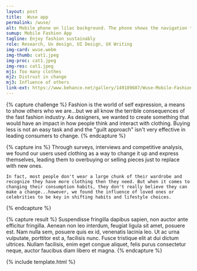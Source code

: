 ```yaml
---
layout: post
title:  Wuse app
permalink: /wuse/
alt: Mobile phone on lilac background. The phone shows the navigation through the main app screens.
sumup: Mobile Fashion App
tagline: Enjoy fashion sustainably
role: Research, Ux design, UI Design, UX Writing
img-card: wuse.webm
img-thumb: cat1.jpeg
img-proc: cat1.jpeg
img-res: cat1.jpeg
mj1: Too many clothes
mj2: Distrust in change
mj3: Influence of others
link-ext: https://www.behance.net/gallery/149189607/Wuse-Mobile-Fashion-App
---
```



{% capture challenge %}
    Fashion is the world of self expression, a means to show others who we are...but we all know the terrible consequences of the fast fashion industry. As designers, we wanted to create something that would have an impact in how people think and interact with clothing. Buying less is not an easy task and and the "guilt approach" isn't very effective in leading consumers to change.
{% endcapture %}                

{% capture ins %}
    Through surveys, interviews and competitive analysis, we found our users used clothing as a way to change it up and express themselves, leading them to overbuying or selling pieces just to replace with new ones. 
    
    In fact, most people don't wear a large chunk of their wardrobe and recognize they have more clothing then they need. But when it comes to changing their consumption habits, they don't really believe they can make a change...however, we found the influence of loved ones or celebrities to be key in shifting habits and lifestyle choices.
{% endcapture %}


{% capture result %}
    Suspendisse fringilla dapibus sapien, non auctor ante efficitur fringilla. Aenean non leo interdum, feugiat ligula sit amet, posuere est. Nam nulla sem, posuere quis ex id, venenatis lacinia leo. Ut ac urna vulputate, porttitor est a, facilisis nunc. Fusce tristique elit at dui dictum ultrices. Nullam facilisis, enim eget congue aliquet, felis purus consectetur neque, auctor faucibus diam libero et magna. 
{% endcapture %}

{% include template.html %}